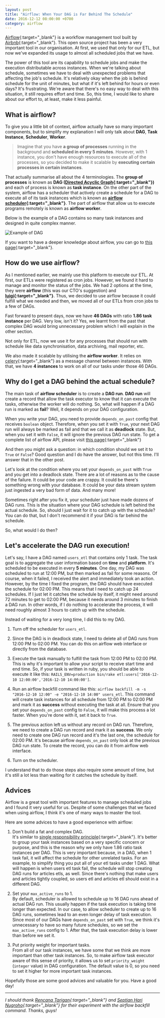 ```yaml
---
layout: post
title: "Airflow: When Your DAG is Far Behind The Schedule"
date: 2016-12-12 08:00:00 +0700
category: airflow
---
```

[Airflow](http://nerds.airbnb.com/airflow/){:target="_blank"} is a workflow management tool built by [Airbnb](http://airbnb.io){:target="_blank"}. This open source project has been a very important tool in our organisation.
At first, we used that only for our ETL, but now we've expanded its usage to almost all scheduled jobs that we have.

The power of this tool are its capability to schedule jobs and make the execution distributable across instances. When we're talking about schedule,
sometimes we have to deal with unexpected problems that affecting the job's schedule. It's relatively okay when the job is behind schedule for the unit of minutes,
but what if it's left behind for hours or even days? It's frustrating. We're aware that there's no easy way to deal with this situation, it still requires effort and time.
So, this time, I would like to share about our effort to, at least, make it less painful.

## What is airflow?

To give you a little bit of context, airflow actually have so many important components,
but to simplify my explanation I will only talk about **DAG**, **Task Instance**, **Scheduler**, **Worker**.

> Imagine that you have **a group of processes** running in the background and **scheduled in every 5 minutes**.
> However, with 1 instance, you don't have enough resources to execute all of the processes,
> so you decided to make it scalable by **executing certain processes in certain instances**.

That actually summarise all about the 4 terminologies.
The **group of processes** is known as **DAG ([Directed Acyclic Graph](https://en.wikipedia.org/wiki/Directed_acyclic_graph){:target="_blank"})** and each of process is known as **task instance**.
On the other part of the system, airflow has a scheduler that actively create a schedule for a DAG to execute all of its task instances which is known as **[airflow scheduler](https://airflow.incubator.apache.org/scheduler.html){:target="_blank"}**.
The part of airflow that allow us to execute programs remotely is known as **airflow worker**.

Below is the example of a DAG contains so many task instances and designed in quite complex manner.

![Example of DAG](http://nerds.airbnb.com/wp-content/uploads/2015/06/Screen-Shot-2015-05-28-at-11.13.01-AM.png)

If you want to have a deeper knowledge about airflow, you can go to [this page](https://airflow.incubator.apache.org/concepts.html){:target="_blank"}.

## How do we use airflow?

As I mentioned earlier, we mainly use this platform to execute our ETL.
At first, our ETLs were registered as cron jobs. However, we found it hard to manage and monitor the status of the jobs.
We had 2 options at the time, they were **airflow** (this was our CTO's suggestion) and **[luigi](https://github.com/spotify/luigi){:target="_blank"}**.
Thus, we decided to use airflow because it could fulfill what we needed and then, we moved all of our ETLs from cron jobs to a few of DAGs.

Fast forward to present days, now we have **46 DAGs** with ratio **1.86 task instance** per DAG. Very low, isn't it?
Yes, we learnt from the past that complex DAG would bring unnecessary problem which I will explain in the other section.

Not only for ETL, now we use it for any processes that should run with schedule like data synchronisation, data archiving, mail reporter, etc.

We also made it scalable by utilising the **airflow worker**. It relies on [celery](http://www.celeryproject.org){:target="_blank"} as a message channel between instances.
With that, we have **4 instances** to work on all of our tasks under those 46 DAGs.

## Why do I get a DAG behind the actual schedule?

The main task of **airflow scheduler** is to create a **DAG run**. **DAG run** will create a record that allow the task executor to know that it can execute the tasks, otherwise the worker will do nothing.
So, what will happen if a DAG run is marked as **fail**? Well, it depends on your DAG configuration.

When you write your DAG, you need to provide `depends_on_past` config that receives `boolean` object. Therefore, when you set it with `True`, your next DAG run will always be marked as fail and that we call it as **deadlock** state.
But, when you set it with `False`, it will ignore the previous DAG run state. To get a complete list of airflow API, please visit [this page](https://airflow.incubator.apache.org/code.html){:target="_blank"}

And then you might ask a question: in which condition should we set it to `True` or `False`? Good question and I do have the answer, but not this time. I'll answer that in the other post.

Let's look at the condition where you set your `depends_on_past` with `True` and you get into a deadlock state. There are a lot of reasons as to the cause of the failure.
It could be your code are crappy. It could be there's something wrong with your database. It could be your data stream system just ingested a very bad form of data. And many more!

Sometimes right after you fix it, your scheduler just have made dozens of DAG runs. This is the situation where your DAG schedule is left behind the actual schedule.
So, should I just wait for it to catch up with the schedule? You can do that, but I don't recommend it if your DAG is far behind the schedule. 

So, what would I do then?

## Let's accelerate the DAG run execution!

Let's say, I have a DAG named `users_etl` that contains only 1 task. The task goal is to aggregate the user information based on **time** and **platform**. It's scheduled to be executed in every **5 minutes**.
One day, my DAG was scheduled to run at 12:00 PM, but then marked as fail for some reasons.
Of course, when it failed, I received the alert and immediately took an action.
However, by the time I fixed the program, the DAG should have executed the schedule for 02:00 PM. This means that I need to catch up 24 schedules.
If I just let it catches the schedule by itself, it might need around 72 minutes to get to 02:00 PM, because it needs around 3 minutes to finish a DAG run.
In other words, if I do nothing to accelerate the process, it will need roughly almost 3 hours to catch up with the schedule.

Instead of waiting for a very long time, I did this to my DAG.

1. Turn off the scheduler for `users_etl`.

2. Since the DAG is in deadlock state, I need to delete all of DAG runs from 12:00 PM to 02:00 PM. You can do this on airflow web interface or directly from the database.

3. Execute the task manually to fulfill the task from 12:00 PM to 02:00 PM. This is why it's important to allow your script to receive start time and end time.
So, if your task is written in ruby, you should be able to execute it like this: `RAILS_ENV=production bin/rake etl:users['2016-12-10 12:00:00','2016-12-10 14:00:00']`.

4. Run an airflow backfill command like this:
`airflow backfill -m -s "2016-12-10 12:00" -e "2016-12-10 14:00" users_etl`.
This command will create task instances for all schedule from 12:00 PM to 02:00 PM and mark it as **success** without executing the task at all.
Ensure that you set your `depends_on_past` config to `False`, it will make this process a lot faster. When you're done with it, set it back to `True`.

5. The previous action left us without any record on DAG run. Therefore, we need to create a DAG run record and mark it as **success**.
We only need to create one DAG run record and it's the last one, the schedule for 02:00 PM. It's because airflow `depends_on_past` only look at the previous DAG run state.
To create the record, you can do it from airflow web interface.

6. Turn on the scheduler.

I understand that to do those steps also require some amount of time, but it's still a lot less than waiting for it catches the schedule by itself.

## Advices

Airflow is a great tool with important features to manage scheduled jobs and I found it very useful for us.
Despite of some challenges that we faced when using airflow, I think it's one of many ways to master the tool.

Here are some advices to have a good experience with airflow:

1. Don't build a fat and complex DAG.  
It's similar to [single responsibility principle](https://en.wikipedia.org/wiki/Single_responsibility_principle){:target="_blank"}.
It's better to group your task instances based on a very specific concern or purpose, and this is the reason why we only have 1.86 ratio task instances per DAG.
This is very important because, in a DAG, when 1 task fail, it will affect the schedule for other unrelated tasks. For an example, to simplify thing you put all of your etl tasks under 1 DAG.
What will happen is when users etl task fail, the schedule will stop creating DAG runs for articles etls, as well.
Since there's nothing that make users and articles tightly coupled, so users etl and articles etl should exist in a different DAG.

2. Set your `max_active_runs` to 1.  
By default, scheduler is allowed to schedule up to 16 DAG runs ahead of actual DAG run. This usually happen if the task execution is taking time longer than expected.
In our case, to allow scheduler to create up to 16 DAG runs, sometimes lead to an even longer delay of task execution. Since most of our DAGs have `depends_on_past` set with `True`,
we think it's unnecessary to have so many future schedules, so we set the `max_active_runs` config to 1. After that, the task execution delay is lower than before we set it.

3. Put priority weight for important tasks.  
From all of our task instances, we have some that we think are more important than other task instances. So, to make airflow task executor aware of this sense of priority,
it allows us to set `priority_weight` (`integer` value) in DAG configuration. The default value is 0, so you need to set it higher for more important task instances.

Hopefully those are some good advices and valuable for you. Have a good day!

---

*I should thank [Rencana Tarigan](https://www.linkedin.com/in/rencanatarigan){:target="_blank"} and [Septian Hari Nugroho](https://github.com/liqrgv){:target="_blank"} for their experiment with the airflow backfill command.
Thanks, guys!*
